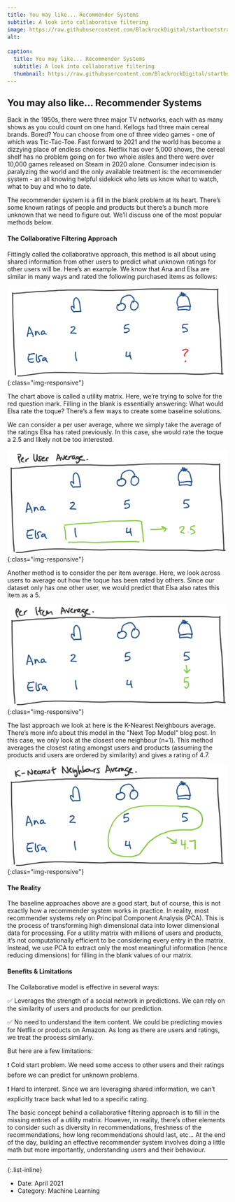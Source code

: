 ```yaml
---
title: You may like... Recommender Systems
subtitle: A look into collaborative filtering
image: https://raw.githubusercontent.com/BlackrockDigital/startbootstrap-agency/master/src/assets/img/portfolio/04-full.jpg
alt: 

caption:
  title: You may like... Recommender Systems
  subtitle: A look into collaborative filtering
  thumbnail: https://raw.githubusercontent.com/BlackrockDigital/startbootstrap-agency/master/src/assets/img/portfolio/project4/transparent.png
---
```

## You may also like... Recommender Systems

Back in the 1950s, there were three major TV networks, each with as many shows as you could count on one hand. Kellogs had three main cereal brands. Bored? You can choose from one of three video games - one of which was Tic-Tac-Toe. Fast forward to 2021 and the world has become a dizzying place of endless choices. Netflix has over 5,000 shows, the cereal shelf has no problem going on for two whole aisles and there were over 10,000 games released on Steam in 2020 alone. Consumer indecision is paralyzing the world and the only available treatment is: the recommender system - an all knowing helpful sidekick who lets us know what to watch, what to buy and who to date. 

The recommender system is a fill in the blank problem at its heart. There’s some known ratings of people and products but there’s a bunch more unknown that we need to figure out. We’ll discuss one of the most popular methods below. 

#### **The Collaborative Filtering Approach**

Fittingly called the collaborative approach, this method is all about using shared information from other users to predict what unknown ratings for other users will be. Here’s an example. We know that Ana and Elsa are similar in many ways and rated the following purchased items as follows:

![orig.png](./assets/img/portfolio/project4/orig.PNG){:class="img-responsive"}

The chart above is called a utility matrix. Here, we’re trying to solve for the red question mark. Filling in the blank is essentially answering: What would Elsa rate the toque? There’s a few ways to create some baseline solutions. 

We can consider a per user average, where we simply take the average of the ratings Elsa has rated previously. In this case, she would rate the toque a 2.5 and likely not be too interested.

![peruseravg.png](./assets/img/portfolio/project4/peruseravg.PNG){:class="img-responsive"}

Another method is to consider the per item average. Here, we look across users to average out how the toque has been rated by others. Since our dataset only has one other user, we would predict that Elsa also rates this item as a 5. 

![peritem.png](./assets/img/portfolio/project4/peritem.PNG){:class="img-responsive"}

The last approach we look at here is the K-Nearest Neighbours average. There’s more info about this model in the "Next Top Model" blog post. In this case, we only look at the closest one neighbour (n=1). This method averages the closest rating amongst users and products (assuming the products and users are ordered by similarity) and gives a rating of 4.7. 

![knnavg.png](./assets/img/portfolio/project4/knnavg.PNG){:class="img-responsive"}

#### **The Reality**

The baseline approaches above are a good start, but of course, this is not exactly how a recommender system works in practice. In reality, most recommender systems rely on Principal Component Analysis (PCA). This is the process of transforming high dimensional data into lower dimensional data for processing. For a utility matrix with millions of users and products, it’s not computationally efficient to be considering every entry in the matrix. Instead, we use PCA to extract only the most meaningful information (hence reducing dimensions) for filling in the blank values of our matrix. 

#### **Benefits & Limitations**

The Collaborative model is effective in several ways:

✅ Leverages the strength of a social network in predictions. We can rely on the similarity of users and products for our prediction.

✅ No need to understand the item content. We could be predicting movies for Netflix or products on Amazon. As long as there are users and ratings, we treat the process similarly. 

But here are a few limitations:

❗️ Cold start problem. We need some access to other users and their ratings before we can predict for unknown problems. 

❗️ Hard to interpret. Since we are leveraging shared information, we can’t explicitly trace back what led to a specific rating. 

The basic concept behind a collaborative filtering approach is to fill in the missing entries of a utility matrix. However, in reality, there’s other elements to consider such as diversity in recommendations, freshness of the recommendations, how long recommendations should last, etc… At the end of the day, building an effective recommender system involves doing a little math but more importantly, understanding users and their behaviour. 


_________


{:.list-inline}
- Date: April 2021
- Category: Machine Learning

